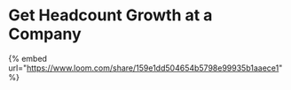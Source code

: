 # Get Headcount Growth at a Company

{% embed url="https://www.loom.com/share/159e1dd504654b5798e99935b1aaece1" %}
